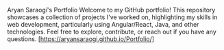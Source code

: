 Aryan Saraogi's Portfolio
Welcome to my GitHub portfolio! This repository showcases a collection of projects I've worked on, highlighting my skills in web development, particularly using   Angular/React, Java, and other technologies. Feel free to explore, contribute, or reach out if you have any questions. 
[https://aryansaraogi.github.io/Portfolio/]
